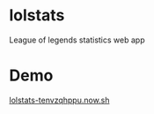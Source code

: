 # lolstats
League of legends statistics web app

# Demo
[lolstats-tenvzqhppu.now.sh](https://lolstats-tenvzqhppu.now.sh)
